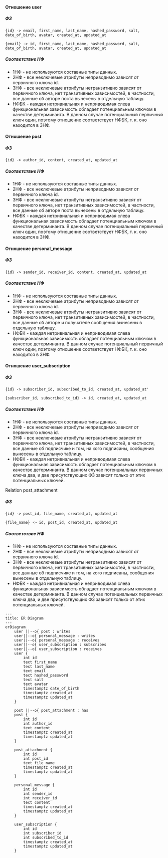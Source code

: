<h4>Отношение user</h4>
<h5>ФЗ</h5>

    {id} -> email, first_name, last_name, hashed_password, salt, date_of_birth, avatar, created_at, updated_at

    {email} -> id, first_name, last_name, hashed_password, salt, date_of_birth, avatar, created_at, updated_at
    
<h5>Соответствие НФ</h5>
<ul>
    <li>1НФ - не используются составные типы данных.</li>
    <li>2НФ - все неключевые атрибуты неприводимо зависят от первичного ключа id.</li>
    <li>3НФ - все неключевые атрибуты нетранзитивно зависят от первичного ключа, нет транзитивных зависимостей, в частности, все данные об авторе поста вынесены в отдельную таблицу.</li>
    <li>НФБК -  каждая нетривиальная и неприводимая слева функциональная зависимость обладает потенциальным ключом в качестве детерминанта. В данном случае потенциальный первичный ключ один, поэтому отношение соответствует НФБК, т. к. оно находится в 3НФ.</li>
</ul>

<h4>Отношение post</h4>
<h5>ФЗ</h5>

    {id} -> author_id, content, created_at, updated_at
    
<h5>Соответствие НФ</h5>
<ul>
    <li>1НФ - не используются составные типы данных.</li>
    <li>2НФ - все неключевые атрибуты неприводимо зависят от первичного ключа id.</li>
    <li>3НФ - все неключевые атрибуты нетранзитивно зависят от первичного ключа, нет транзитивных зависимостей, в частности, все данные об авторе поста вынесены в отдельную таблицу.</li>
    <li>НФБК -  каждая нетривиальная и неприводимая слева функциональная зависимость обладает потенциальным ключом в качестве детерминанта. В данном случае потенциальный первичный ключ один, поэтому отношение соответствует НФБК, т. к. оно находится в 3НФ.</li>
</ul>


<h4>Отношение personal_message</h4>
<h5>ФЗ</h5>

    {id} -> sender_id, receiver_id, content, created_at, updated_at

<h5>Соответствие НФ</h5>
    <ul>
        <li>1НФ - не используются составные типы данных.</li>
        <li>2НФ - все неключевые атрибуты неприводимо зависят от первичного ключа id.</li>
        <li>3НФ - все неключевые атрибуты нетранзитивно зависят от первичного ключа, нет транзитивных зависимостей, в частности, все данные об авторе и получателе сообщения вынесены в отдельную таблицу.</li>
        <li>НФБК -  каждая нетривиальная и неприводимая слева функциональная зависимость обладает потенциальным ключом в качестве детерминанта. В данном случае потенциальный первичный ключ один, поэтому отношение соответствует НФБК, т. к. оно находится в 3НФ.</li>
    </ul>

<h4>Отношение user_subscription</h4>
<h5>ФЗ</h5>

    {id} -> subscriber_id, subscribed_to_id, created_at, updated_at'

    {subscriber_id, subscribed_to_id} -> id, created_at, updated_at

<h5>Соответствие НФ</h5>
    <ul>
        <li>1НФ - не используются составные типы данных.</li>
        <li>2НФ - все неключевые атрибуты неприводимо зависят от первичного ключа id.</li>
        <li>3НФ - все неключевые атрибуты нетранзитивно зависят от первичного ключа, нет транзитивных зависимостей, в частности, все данные об подписчике и том, на кого подписаны, сообщения вынесены в отдельную таблицу.</li>
        <li>НФБК -  каждая нетривиальная и неприводимая слева функциональная зависимость обладает потенциальным ключом в качестве детерминанта. В данном случае потенциальных первичных ключа два, и две присутствующих ФЗ зависят только от этих потенциальных ключей.</li>
    </ul>

Relation post_attachment
<h5>ФЗ</h5>

    {id} -> post_id, file_name, created_at, updated_at
    
    {file_name} -> id, post_id, created_at, updated_at

<h5>Соответствие НФ</h5>
    <ul>
        <li>1НФ - не используются составные типы данных.</li>
        <li>2НФ - все неключевые атрибуты неприводимо зависят от первичного ключа id.</li>
        <li>3НФ - все неключевые атрибуты нетранзитивно зависят от первичного ключа, нет транзитивных зависимостей, в частности, все данные об подписчике и том, на кого подписаны, сообщения вынесены в отдельную таблицу.</li>
        <li>НФБК -  каждая нетривиальная и неприводимая слева функциональная зависимость обладает потенциальным ключом в качестве детерминанта. В данном случае потенциальных первичных ключа два, и две присутствующих ФЗ зависят только от этих потенциальных ключей.</li>
    </ul>


```mermaid
---
title: ER Diagram
---
erDiagram
    user ||--o{ post : writes
    user||--o{ personal_message : writes
    user||--o{ personal_message : receives
    user||--o{ user_subscription : subscribes
    user||--o{ user_subscription : receives
    user {
        int id
        text first_name
        text last_name
        text email
        text hashed_password
        text salt
        text avatar
        timestamptz date_of_birth
        timestamptz created_at
        timestamptz updated_at
    }

    post ||--o{ post_attachment : has
    post {
        int id
        int author_id
        text content
        timestamptz created_at
        timestamptz updated_at
    }

    post_attachment {
        int id
        int post_id
        text file_name
        timestamptz created_at
        timestamptz updated_at
    }
    
    personal_message {
        int id
        int sender_id
        int receiver_id
        text content
        timestamptz created_at
        timestamptz updated_at
    }

    user_subscription {
        int id
        int subscriber_id
        int subscribed_to_id
        timestamptz created_at
        timestamptz updated_at
    }
```   